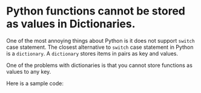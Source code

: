 # Python functions cannot be stored as values in Dictionaries.

One of the most annoying things about Python is it does not support 
`switch` case statement. The closest alternative to `switch` case statement
in Python is a `dictionary`. A `dictionary` stores items in pairs as 
key and values. 

One of the problems with dictionaries is that you cannot store functions as 
values to any key. 

Here is a sample code:

```


```
